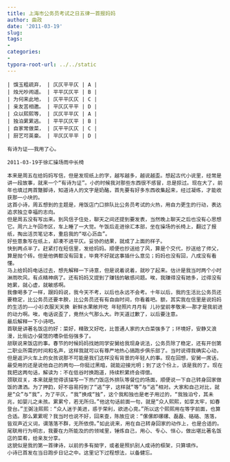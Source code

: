 ```yaml
---
title: 上海市公务员考试之日五律一首报妈妈
author: 曲政
date: '2011-03-19'
slug: 
tags:
- 
categories:
- 
typora-root-url: ../../static
---
```




    | 馔玉粗疏弃， | 仄仄平平仄 | A |
    | 烛光吵闹遥。 | 平平仄仄平 | B |
    | 为何来此地， | 仄平平仄仄 | C |
    | 亲友苦相邀。 | 平仄仄平平 | D |
    | 众以熙熙等， | 仄仄平平仄 | A |
    | 独泊累累逃。 | 平平仄仄平 | B |
    | 自家常做菜， | 仄平平仄仄 | C |
    | 厨艺可英豪。 | 平仄仄平平 | D |
    
    有诗为证——我用了心。
    
    2011-03-19于徐汇操场雨中长椅
    
    本来是周五在给妈妈写信，但是发现纸上的字，越写越多，越说越歪。想起古代小说里，经常是讲一段故事，就来一个“有诗为证”。小的时候我对那些东西很不感冒，总是掠过。现在大了，前年也填过两首蹩脚诗，知道诗人的文字是奶酪，首先要有好多东西收集起来，经过凝练，才能收获那一小块的。
    这首小诗，周五想到的主题是，用饭店门口排队比公务员考试的火热，用自力更生的行动，表达追求独立幸福的志向。
    但是周五没有写出来。到风信子住处，聊天之间还提到要发表，当然晚上聊天之后也没有心思想它。周六上午回市区，车上睡了一大觉。午饭后走进徐汇本部，坐在操场的长椅上，翻过了报纸，掏出活页笔记本，重启我的“呕心沥血”。
    好些意象写在纸上，却凑不进平仄。妥协的结果，就成了上面的样子。
    快到两点半了。赶紧打在短信里，发给妈妈。顺便也抄送给了风，算是个交代，抄送给了师父，算是抛个砖。但是他俩都没有回复，毕竟不好就这事插什么意见；妈妈也没有回，八成没有看懂。
    马上给妈妈电话过去，想先解释一下诗意，但是说着说着，就吵了起来。估计是我当时两个小时淋雨吹风，有点精神病了。还有妈妈又提到了赚钱的敏感问题。唉，我赚得没有她多，过得没有她累，就心虚，就敏感啊。
    我像喝多了一样，跟妈妈说，我今天不考，以后也永远不会考。十年以后，我的生活比公务员还要稳定，比公务员还要丰腴，比公务员还有有自由时间，你看着吧。额，其实我在信里是说妈妈的生活的——小衫衣服天天换 新鲜水果敞开吃 年轻照片月月有 儿孙堂前孝敬来——那才是我前进的动力啊。唉，电话说歪了，竟然火气那么大。昨天道过歉了，以后要注意。
    最后解释一下小诗吧。
    首联是讲著名饭店的好：菜好，精致又好吃，比普通人家的大白菜强多了；环境好，安静又浪漫，比街边小餐馆的嘈杂低俗强多了。
    颔联说来饭店的事。春节的时候妈妈找她同学安舅给我现身说法，公务员除了稳定，还有开创第二职业所需的时间和名声，这样我就可以有尊严地热心搞跑步俱乐部了。当时说得我确实心动，但是返沪火车上的女孩说那不可能是我们这样没有背景的年轻人的事。现在回想，安舅一席话，最受用的还是说他自己的两句——你挺过黑暗，就能迎接光明；到了这个份上，该是我的了。现在我把这两句话，解读为：不在低谷时换跑道，持续积累终会得偿。
    颈联双关，本来就是觉得该描写一下热门饭店外排队等餐位的场面，顺便说一下自己转身回家做饭的潇洒。为了押韵，好不容易捋到了“逃”字，这样就“等”与“逃”相对。大家和自己对比，就是“众”与“我”，为了平仄，“我”换成“独”，这个我和独也是老子用过的，“我独泊兮，其未兆，如婴儿之未孩。累累兮，若无所归。”他这句话前面一句，就是“众人熙熙，如享太牢，如春登台。”王弼注熙熙：“众人迷于美进，惑于荣利，欲进心竞。”所以这个熙熙用在等字前面，也算合适。那么累累呢？我当时也说不好，回来查，陈故应说：“傫傫即磥磥、磊磊、硌硌、落落，皆双声近义词，谓落落不群，无所依傍。”如此说来，用在自己转身回家的动作上，也是合适的。
    尾联用行为明志，我要在力所能及的的领域里，锤炼自己，用心、专心、恒心，做出堪比著名饭店的菜肴，给亲友分享。
    这貌似是我的第一首律诗，以前的多有拗字，或者是照扒别人成诗的框架，只算填作。
    小诗已首发在当日跑步日记之中。这里记下过程想法，以备健忘。